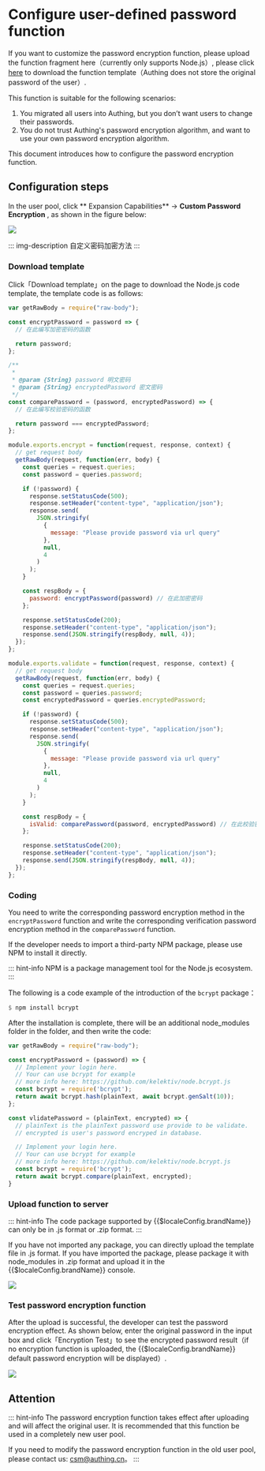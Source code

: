# Configure user-defined password function

<LastUpdated/>

If you want to customize the password encryption function, please upload the function fragment here（currently only supports Node.js）, please click [here](https://console.authing.cn/api/v2/password/template/download) to download the function template（Authing does not store the original password of the user）.

This function is suitable for the following scenarios:

1. You migrated all users into Authing, but you don’t want users to change their passwords.
2. You do not trust Authing's password encryption algorithm, and want to use your own password encryption algorithm.

This document introduces how to configure the password encryption function.

## Configuration steps

In the user pool, click ** Expansion Capabilities** -&gt; **Custom Password Encryption** , as shown in the figure below:

![](https://cdn.authing.cn/blog/20200927202818.png)

::: img-description
自定义密码加密方法
:::

### Download template

Click「Download template」on the page to download the Node.js code template, the template code is as follows:

```js
var getRawBody = require("raw-body");

const encryptPassword = password => {
  // 在此编写加密密码的函数

  return password;
};

/**
 *
 * @param {String} password 明文密码
 * @param {String} encryptedPassword 密文密码
 */
const comparePassword = (password, encryptedPassword) => {
  // 在此编写校验密码的函数

  return password === encryptedPassword;
};

module.exports.encrypt = function(request, response, context) {
  // get request body
  getRawBody(request, function(err, body) {
    const queries = request.queries;
    const password = queries.password;

    if (!password) {
      response.setStatusCode(500);
      response.setHeader("content-type", "application/json");
      response.send(
        JSON.stringify(
          {
            message: "Please provide password via url query"
          },
          null,
          4
        )
      );
    }

    const respBody = {
      password: encryptPassword(password) // 在此加密密码
    };

    response.setStatusCode(200);
    response.setHeader("content-type", "application/json");
    response.send(JSON.stringify(respBody, null, 4));
  });
};

module.exports.validate = function(request, response, context) {
  // get request body
  getRawBody(request, function(err, body) {
    const queries = request.queries;
    const password = queries.password;
    const encryptedPassword = queries.encryptedPassword;

    if (!password) {
      response.setStatusCode(500);
      response.setHeader("content-type", "application/json");
      response.send(
        JSON.stringify(
          {
            message: "Please provide password via url query"
          },
          null,
          4
        )
      );
    }

    const respBody = {
      isValid: comparePassword(password, encryptedPassword) // 在此校验密码
    };

    response.setStatusCode(200);
    response.setHeader("content-type", "application/json");
    response.send(JSON.stringify(respBody, null, 4));
  });
};
```

### Coding

You need to write the corresponding password encryption method in the `encryptPassword` function and write the corresponding verification password encryption method in the `comparePassword` function.

If the developer needs to import a third-party NPM package, please use NPM to install it directly.

::: hint-info
NPM is a package management tool for the Node.js ecosystem.
:::

The following is a code example of the introduction of the `bcrypt` package：

```haskell
$ npm install bcrypt
```

After the installation is complete, there will be an additional node_modules folder in the folder, and then write the code:

```js
var getRawBody = require("raw-body");

const encryptPassword = (password) => {
  // Implement your login here.
  // Your can use bcrypt for example
  // more info here: https://github.com/kelektiv/node.bcrypt.js
  const bcrypt = require('bcrypt');
  return await bcrypt.hash(plainText, await bcrypt.genSalt(10));
};

const vlidatePassword = (plainText, encrypted) => {
  // plainText is the plainText password use provide to be validate.
  // encrypted is user's password encryped in database.

  // Implement your login here.
  // Your can use bcrypt for example
  // more info here: https://github.com/kelektiv/node.bcrypt.js
  const bcrypt = require('bcrypt');
  return await bcrypt.compare(plainText, encrypted);
}

```

### Upload function to server

::: hint-info
The code package supported by {{$localeConfig.brandName}} can only be in .js format or .zip format.
:::

If you have not imported any package, you can directly upload the template file in .js format. If you have imported the package, please package it with node_modules in .zip format and upload it in the {{$localeConfig.brandName}} console.

![](https://cdn.authing.cn/blog/image%20%28510%29.png)

### Test password encryption function

After the upload is successful, the developer can test the password encryption effect. As shown below, enter the original password in the input box and click「Encryption Test」to see the encrypted password result（if no encryption function is uploaded, the {{$localeConfig.brandName}} default password encryption will be displayed）.

![](https://cdn.authing.cn/blog/image%20%28529%29.png)

## Attention

::: hint-info
The password encryption function takes effect after uploading and will affect the original user. It is recommended that this function be used in a completely new user pool.

If you need to modify the password encryption function in the old user pool, please contact us: csm@authing.cn。
:::
